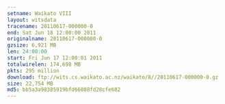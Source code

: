 ```yaml
---
setname: Waikato VIII
layout: witsdata
tracename: 20110617-000000-0
end: Sat Jun 18 12:00:00 2011
originalname: 20110617-000000-0
gzsize: 6,921 MB
len: 24:00:00
start: Fri Jun 17 12:00:01 2011
totalwirelen: 174,698 MB
pkts: 295 million
download: ftp://wits.cs.waikato.ac.nz/waikato/8//20110617-000000-0.gz
size: 22,754 MB
md5: bb5a3a98385919bfd66088fd28cfe682
---
```

